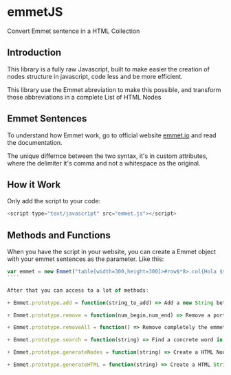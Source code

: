 # emmetJS
Convert Emmet sentence in a HTML Collection
## Introduction
This library is a fully raw Javascript, built to make easier the creation of nodes structure in javascript, code less and be more efficient.

This library use the Emmet abreviation to make this possible, and transform those abbreviations in a complete List of HTML Nodes

## Emmet Sentences
To understand how Emmet work, go to official website [emmet.io](http://emmet.io/) and read the documentation.

The unique differnce between the two syntax, it's in custom attributes, where the delimiter it's comma and not a whitespace as the original.

## How it Work

Only add the script to your code:

````javascript
<script type="text/javascript" src="emmet.js"></script>
````

## Methods and Functions

When you have the script in your website, you can create a Emmet object with your emmet sentences as the parameter. Like this:

`````javascript
var emmet = new Emmet("table[width=300,height=300]>#row$*8>.col{Hola $$$@0}*8");
````

After that you can access to a lot of methods:

+ Emmet.prototype.add = function(string_to_add) => Add a new String between parenthesis in your current Emmet sentences

+ Emmet.prototype.remove = function(num_begin,num_end) => Remove a portion of the emmet sentences, from the num_begin to num_end

+ Emmet.prototype.removeAll = function() => Remove completely the emmet sentence

+ Emmet.prototype.search = function(string) => Find a concrete word in the emmet sentence

+ Emmet.prototype.generateNodes = function(string) => Create a HTML Nodes List

+ Emmet.prototype.generateHTML = function(string) => Create a HTML String


